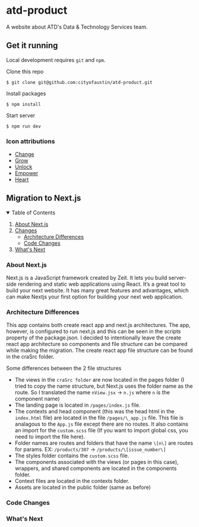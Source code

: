 # atd-product

A website about ATD's Data & Technology Services team.

## Get it running

Local development requires `git` and `npm`.

Clone this repo

```
$ git clone git@github.com:cityofaustin/atd-product.git
```

Install packages

```
$ npm install
```

Start server

```
$ npm run dev
```

### Icon attributions

- [Change](https://thenounproject.com/search/?q=alternate&i=3026571)
- [Grow](https://thenounproject.com/term/grow/204852/)
- [Unlock](https://thenounproject.com/term/unlock/10608/)
- [Empower](https://thenounproject.com/term/astronaut/2527039/)
- [Heart](https://thenounproject.com/term/heart-user/327074/)

## Migration to Next.js

<!-- TABLE OF CONTENTS -->
<details open="open">
  <summary>Table of Contents</summary>
  <ol>
    <li>
      <a href="#about-next.js">About Next.js</a>
    </li>
    <li>
        <a href="#changes">Changes</a>
        <ul>
        <li><a href="#architecture">Architecture Differences</a></li>
        <li><a href="#code-change">Code Changes</a></li>
      </ul>
    </li>
    <li>
      <a href="#what's-next">What's Next</a>
    </li>
  </ol>
</details>

### About Next.js

Next.js is a JavaScript framework created by Zeit. It lets you build server-side rendering and static web applications using React. It’s a great tool to build your next website. It has many great features and advantages, which can make Nextjs your first option for building your next web application.

### Architecture Differences

This app contains both create react app and next.js architectures. The app, however, is configured to run next.js and this can be seen in the scripts property of the package.json. I decided to intentionally leave the create react app architecture so components and file structure can be compared while making the migration. The create react app file structure can be found in the craSrc folder.

Some differences between the 2 file structures

- The views in the `craSrc folder` are now located in the pages folder (I tried to copy the name structure, but Next.js uses the folder name as the route. So I translated the name `nView.jsx` -> `n.js` where `n` is the component name)
- The landing page is located in `/pages/index.js` file.
- The contexts and head component (this was the head html in the `index.html` file) are located in the file `/pages/\_app.js` file. This file is analagous to the `App.js` file except there are no routes. It also contains an import for the `custom.scss` file (If you want to import global css, you need to import the file here).
- Folder names are routes and folders that have the name `\[n\]` are routes for params. EX: `/products/307` -> `/products/\[issue_number\]`
- The styles folder contains the `custom.scss` file.
- The components associated with the views (or pages in this case), wrappers, and shared components are located in the components folder.
- Context files are located in the contexts folder.
- Assets are located in the public folder (same as before)

### Code Changes

### What's Next
